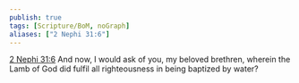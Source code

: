 ```yaml
---
publish: true
tags: [Scripture/BoM, noGraph]
aliases: ["2 Nephi 31:6"]
---
```

[2 Nephi 31:6](https://churchofjesuschrist.org/study/scriptures/bofm/2-ne/31?lang=eng&id=p6#p6) And now, I would ask of you, my beloved brethren, wherein the Lamb of God did fulfil all righteousness in being baptized by water?
